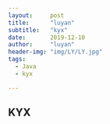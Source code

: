 ```yaml
---
layout:     post
title:      "luyan"
subtitle:   "kyx"
date:       2019-12-10
author:     "luyan"
header-img: "img/LY/LY.jpg"
tags:
  - Java
  - kyx

---
```

## KYX